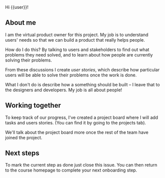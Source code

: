 Hi {{user}}!

## About me

I am the virtual product owner for this project. My job is to understand users' needs so that we can build a product that really helps people.

How do I do this? By talking to users and stakeholders to find out what problems they need solved, and to learn about how people are currently solving their problems.

From these discussions I create _user stories_, which describe how particular users will be able to solve their problems once the work is done.

What I don't do is describe how a something should be built – I leave that to the designers and developers. My job is all about people!

## Working together

To keep track of our progress, I've created a project board where I will add tasks and users stories. (You can find it by going to the projects tab).

We'll talk about the project board more once the rest of the team have joined the project.

## Next steps

To mark the current step as done just close this issue. You can then return to the course homepage to complete your next onboarding step.
